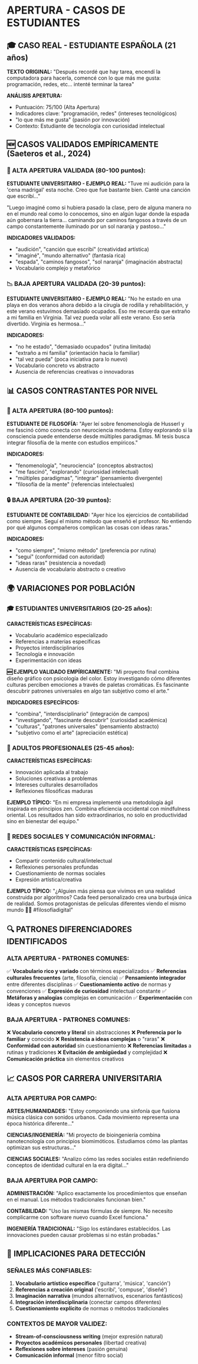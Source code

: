 # APERTURA - CASOS DE ESTUDIANTES

## 🎓 CASO REAL - ESTUDIANTE ESPAÑOLA (21 años)

**TEXTO ORIGINAL:**
"Después recordé que hay tarea, encendí la computadora para hacerla, 
comencé con lo que más me gusta: programación, redes, etc... 
intenté terminar la tarea"

**ANÁLISIS APERTURA:**
- Puntuación: 75/100 (Alta Apertura)
- Indicadores clave: "programación, redes" (intereses tecnológicos)
- "lo que más me gusta" (pasión por innovación)
- Contexto: Estudiante de tecnología con curiosidad intelectual

## 🆕 CASOS VALIDADOS EMPÍRICAMENTE (Saeteros et al., 2024)

### **🌟 ALTA APERTURA VALIDADA (80-100 puntos):**

**ESTUDIANTE UNIVERSITARIO - EJEMPLO REAL:**
"Tuve mi audición para la 'cena madrigal' esta noche. Creo que fue bastante bien. 
Canté una canción que escribí..."

"Luego imaginé como si hubiera pasado la clase, pero de alguna manera no en el mundo 
real como lo conocemos, sino en algún lugar donde la espada aún gobernara la tierra... 
caminando por caminos fangosos a través de un campo constantemente iluminado por un 
sol naranja y pastoso..."

**INDICADORES VALIDADOS:**
- "audición", "canción que escribí" (creatividad artística)
- "imaginé", "mundo alternativo" (fantasía rica)
- "espada", "caminos fangosos", "sol naranja" (imaginación abstracta)
- Vocabulario complejo y metafórico

### **📉 BAJA APERTURA VALIDADA (20-39 puntos):**

**ESTUDIANTE UNIVERSITARIO - EJEMPLO REAL:**
"No he estado en una playa en dos veranos ahora debido a la cirugía de rodilla 
y rehabilitación, y este verano estuvimos demasiado ocupados. Eso me recuerda 
que extraño a mi familia en Virginia. Tal vez pueda volar allí este verano. 
Eso sería divertido. Virginia es hermosa..."

**INDICADORES:**
- "no he estado", "demasiado ocupados" (rutina limitada)
- "extraño a mi familia" (orientación hacia lo familiar)
- "tal vez pueda" (poca iniciativa para lo nuevo)
- Vocabulario concreto vs abstracto
- Ausencia de referencias creativas o innovadoras

## 📊 CASOS CONTRASTANTES POR NIVEL

### **🌟 ALTA APERTURA (80-100 puntos):**

**ESTUDIANTE DE FILOSOFÍA:**
"Ayer leí sobre fenomenología de Husserl y me fascinó cómo conecta 
con neurociencia moderna. Estoy explorando si la consciencia puede 
entenderse desde múltiples paradigmas. Mi tesis busca integrar 
filosofía de la mente con estudios empíricos."

**INDICADORES:**
- "fenomenología", "neurociencia" (conceptos abstractos)
- "me fascinó", "explorando" (curiosidad intelectual)
- "múltiples paradigmas", "integrar" (pensamiento divergente)
- "filosofía de la mente" (referencias intelectuales)

### **🔒 BAJA APERTURA (20-39 puntos):**

**ESTUDIANTE DE CONTABILIDAD:**
"Ayer hice los ejercicios de contabilidad como siempre. Seguí 
el mismo método que enseñó el profesor. No entiendo por qué 
algunos compañeros complican las cosas con ideas raras."

**INDICADORES:**
- "como siempre", "mismo método" (preferencia por rutina)
- "seguí" (conformidad con autoridad)
- "ideas raras" (resistencia a novedad)
- Ausencia de vocabulario abstracto o creativo

## 🌍 VARIACIONES POR POBLACIÓN

### **🎓 ESTUDIANTES UNIVERSITARIOS (20-25 años):**

**CARACTERÍSTICAS ESPECÍFICAS:**
- Vocabulario académico especializado
- Referencias a materias específicas
- Proyectos interdisciplinarios
- Tecnología e innovación
- Experimentación con ideas

**🆕 EJEMPLO VALIDADO EMPÍRICAMENTE:**
"Mi proyecto final combina diseño gráfico con psicología del color. 
Estoy investigando cómo diferentes culturas perciben emociones 
a través de paletas cromáticas. Es fascinante descubrir patrones 
universales en algo tan subjetivo como el arte."

**INDICADORES ESPECÍFICOS:**
- "combina", "interdisciplinario" (integración de campos)
- "investigando", "fascinante descubrir" (curiosidad académica)
- "culturas", "patrones universales" (pensamiento abstracto)
- "subjetivo como el arte" (apreciación estética)

### **💼 ADULTOS PROFESIONALES (25-45 años):**

**CARACTERÍSTICAS ESPECÍFICAS:**
- Innovación aplicada al trabajo
- Soluciones creativas a problemas
- Intereses culturales desarrollados
- Reflexiones filosóficas maduras

**EJEMPLO TÍPICO:**
"En mi empresa implementé una metodología ágil inspirada en 
principios zen. Combina eficiencia occidental con mindfulness 
oriental. Los resultados han sido extraordinarios, no solo en 
productividad sino en bienestar del equipo."

### **👥 REDES SOCIALES Y COMUNICACIÓN INFORMAL:**

**CARACTERÍSTICAS ESPECÍFICAS:**
- Compartir contenido cultural/intelectual
- Reflexiones personales profundas
- Cuestionamiento de normas sociales
- Expresión artística/creativa

**EJEMPLO TÍPICO:**
"¿Alguien más piensa que vivimos en una realidad construida por 
algoritmos? Cada feed personalizado crea una burbuja única de 
realidad. Somos protagonistas de películas diferentes viendo 
el mismo mundo 🤔✨ #filosofíadigital"

## 🔍 PATRONES DIFERENCIADORES IDENTIFICADOS

### **ALTA APERTURA - PATRONES COMUNES:**
✅ **Vocabulario rico y variado** con términos especializados
✅ **Referencias culturales frecuentes** (arte, filosofía, ciencia)
✅ **Pensamiento integrador** entre diferentes disciplinas
✅ **Cuestionamiento activo** de normas y convenciones
✅ **Expresión de curiosidad** intelectual constante
✅ **Metáforas y analogías** complejas en comunicación
✅ **Experimentación** con ideas y conceptos nuevos

### **BAJA APERTURA - PATRONES COMUNES:**
❌ **Vocabulario concreto y literal** sin abstracciones
❌ **Preferencia por lo familiar** y conocido
❌ **Resistencia a ideas complejas** o "raras"
❌ **Conformidad con autoridad** sin cuestionamiento
❌ **Referencias limitadas** a rutinas y tradiciones
❌ **Evitación de ambigüedad** y complejidad
❌ **Comunicación práctica** sin elementos creativos

## 📈 CASOS POR CARRERA UNIVERSITARIA

### **ALTA APERTURA POR CAMPO:**

**ARTES/HUMANIDADES:**
"Estoy componiendo una sinfonía que fusiona música clásica con sonidos urbanos. 
Cada movimiento representa una época histórica diferente..."

**CIENCIAS/INGENIERÍA:**
"Mi proyecto de bioingeniería combina nanotecnología con principios biomimóticos. 
Estudiamos cómo las plantas optimizan sus estructuras..."

**CIENCIAS SOCIALES:**
"Analizo cómo las redes sociales están redefiniendo conceptos de identidad 
cultural en la era digital..."

### **BAJA APERTURA POR CAMPO:**

**ADMINISTRACIÓN:**
"Aplico exactamente los procedimientos que enseñan en el manual. 
Los métodos tradicionales funcionan bien."

**CONTABILIDAD:**
"Uso las mismas fórmulas de siempre. No necesito complicarme 
con software nuevo cuando Excel funciona."

**INGENIERÍA TRADICIONAL:**
"Sigo los estándares establecidos. Las innovaciones pueden 
causar problemas si no están probadas."

## 🎯 IMPLICACIONES PARA DETECCIÓN

### **SEÑALES MÁS CONFIABLES:**
1. **Vocabulario artístico específico** ('guitarra', 'música', 'canción')
2. **Referencias a creación original** ('escribí', 'compuse', 'diseñé')
3. **Imaginación narrativa** (mundos alternativos, escenarios fantásticos)
4. **Integración interdisciplinaria** (conectar campos diferentes)
5. **Cuestionamiento explícito** de normas o métodos tradicionales

### **CONTEXTOS DE MAYOR VALIDEZ:**
- **Stream-of-consciousness writing** (mejor expresión natural)
- **Proyectos académicos personales** (libertad creativa)
- **Reflexiones sobre intereses** (pasión genuina)
- **Comunicación informal** (menor filtro social)
